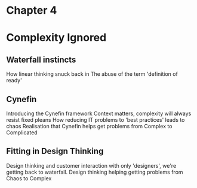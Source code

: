 # Chapter 4

# Complexity Ignored

## Waterfall instincts

How linear thinking snuck back in
The abuse of the term 'definition of ready'

## Cynefin

Introducing the Cynefin framework
Context matters, complexity will always resist fixed pleans
How reducing IT problems to 'best practices' leads to chaos
Realisation that Cynefin helps get problems from Complex to Complicated

## Fitting in Design Thinking

Design thinking and customer interaction with only 'designers', we're getting back to waterfall.
Design thinking helping getting problems from Chaos to Complex
